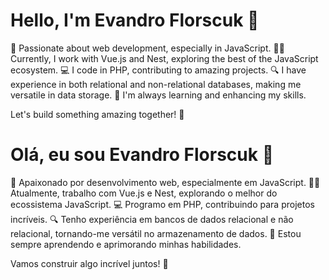 # Hello, I'm Evandro Florscuk 👋

🚀 Passionate about web development, especially in JavaScript.
👨‍💻 Currently, I work with Vue.js and Nest, exploring the best of the JavaScript ecosystem.
💻 I code in PHP, contributing to amazing projects.
🔍 I have experience in both relational and non-relational databases, making me versatile in data storage.
🌱 I'm always learning and enhancing my skills.

Let's build something amazing together! 🚀

# Olá, eu sou Evandro Florscuk 👋

🚀 Apaixonado por desenvolvimento web, especialmente em JavaScript.
👨‍💻 Atualmente, trabalho com Vue.js e Nest, explorando o melhor do ecossistema JavaScript.
💻 Programo em PHP, contribuindo para projetos incríveis.
🔍 Tenho experiência em bancos de dados relacional e não relacional, tornando-me versátil no armazenamento de dados.
🌱 Estou sempre aprendendo e aprimorando minhas habilidades.

Vamos construir algo incrível juntos! 🚀
